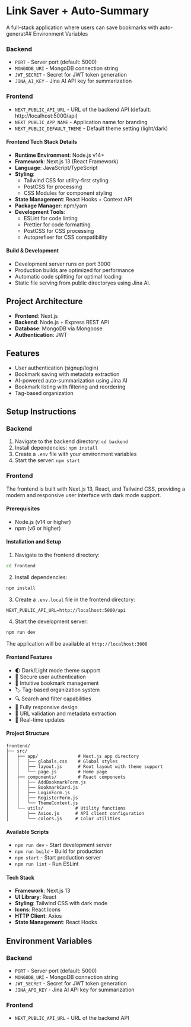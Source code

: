 # Link Saver + Auto-Summary

A full-stack application where users can save bookmarks with auto-generat## Environment Variables

### Backend
- `PORT` - Server port (default: 5000)
- `MONGODB_URI` - MongoDB connection string
- `JWT_SECRET` - Secret for JWT token generation
- `JINA_AI_KEY` - Jina AI API key for summarization

### Frontend
- `NEXT_PUBLIC_API_URL` - URL of the backend API (default: http://localhost:5000/api)
- `NEXT_PUBLIC_APP_NAME` - Application name for branding
- `NEXT_PUBLIC_DEFAULT_THEME` - Default theme setting (light/dark)

#### Frontend Tech Stack Details
- **Runtime Environment**: Node.js v14+
- **Framework**: Next.js 13 (React Framework)
- **Language**: JavaScript/TypeScript
- **Styling**: 
  - Tailwind CSS for utility-first styling
  - PostCSS for processing
  - CSS Modules for component styling
- **State Management**: React Hooks + Context API
- **Package Manager**: npm/yarn
- **Development Tools**:
  - ESLint for code linting
  - Prettier for code formatting
  - PostCSS for CSS processing
  - Autoprefixer for CSS compatibility

#### Build & Development
- Development server runs on port 3000
- Production builds are optimized for performance
- Automatic code splitting for optimal loading
- Static file serving from public directoryes using Jina AI.

## Project Architecture

- **Frontend**: Next.js
- **Backend**: Node.js + Express REST API
- **Database**: MongoDB via Mongoose
- **Authentication**: JWT

## Features

- User authentication (signup/login)
- Bookmark saving with metadata extraction
- AI-powered auto-summarization using Jina AI
- Bookmark listing with filtering and reordering
- Tag-based organization

## Setup Instructions

### Backend

1. Navigate to the backend directory: `cd backend`
2. Install dependencies: `npm install`
3. Create a `.env` file with your environment variables
4. Start the server: `npm start`

### Frontend

The frontend is built with Next.js 13, React, and Tailwind CSS, providing a modern and responsive user interface with dark mode support.

#### Prerequisites
- Node.js (v14 or higher)
- npm (v6 or higher)

#### Installation and Setup
1. Navigate to the frontend directory:
```bash
cd frontend
```

2. Install dependencies:
```bash
npm install
```

3. Create a `.env.local` file in the frontend directory:
```env
NEXT_PUBLIC_API_URL=http://localhost:5000/api
```

4. Start the development server:
```bash
npm run dev
```

The application will be available at `http://localhost:3000`

#### Frontend Features
- 🌓 Dark/Light mode theme support
- 🔐 Secure user authentication
- 📑 Intuitive bookmark management
- 🏷️ Tag-based organization system
- 🔍 Search and filter capabilities
- 📱 Fully responsive design
- 🎯 URL validation and metadata extraction
- 🔄 Real-time updates

#### Project Structure
```
frontend/
├── src/
│   ├── app/               # Next.js app directory
│   │   ├── globals.css    # Global styles
│   │   ├── layout.js      # Root layout with theme support
│   │   └── page.js        # Home page
│   ├── components/        # React components
│   │   ├── AddBookmarkForm.js
│   │   ├── BookmarkCard.js
│   │   ├── LoginForm.js
│   │   ├── RegisterForm.js
│   │   └── ThemeContext.js
│   └── utils/            # Utility functions
│       ├── Axios.js      # API client configuration
│       └── colors.js     # Color utilities
```

#### Available Scripts
- `npm run dev` - Start development server
- `npm run build` - Build for production
- `npm start` - Start production server
- `npm run lint` - Run ESLint

#### Tech Stack
- **Framework**: Next.js 13
- **UI Library**: React
- **Styling**: Tailwind CSS with dark mode
- **Icons**: React Icons
- **HTTP Client**: Axios
- **State Management**: React Hooks

## Environment Variables

### Backend
- `PORT` - Server port (default: 5000)
- `MONGODB_URI` - MongoDB connection string
- `JWT_SECRET` - Secret for JWT token generation
- `JINA_API_KEY` - Jina AI API key for summarization

### Frontend
- `NEXT_PUBLIC_API_URL` - URL of the backend API
